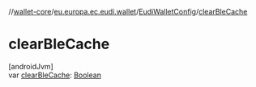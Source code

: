 //[wallet-core](../../../index.md)/[eu.europa.ec.eudi.wallet](../index.md)/[EudiWalletConfig](index.md)/[clearBleCache](clear-ble-cache.md)

# clearBleCache

[androidJvm]\
var [clearBleCache](clear-ble-cache.md): [Boolean](https://kotlinlang.org/api/latest/jvm/stdlib/kotlin/-boolean/index.html)
